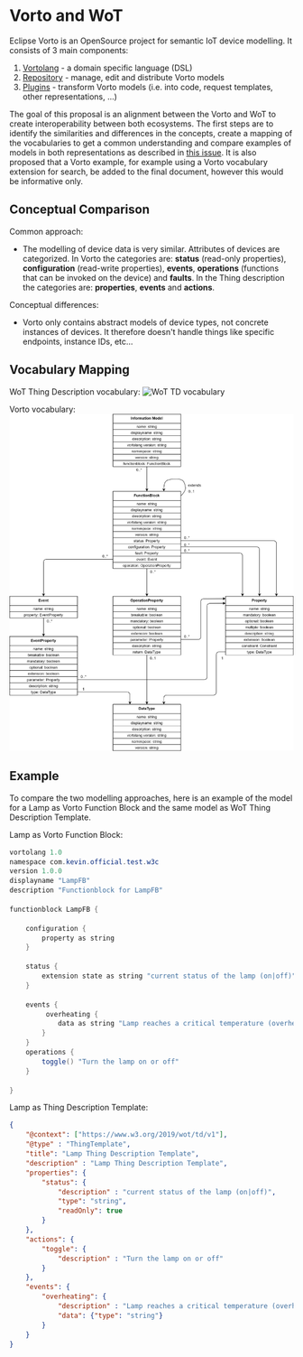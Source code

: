# Vorto and WoT
Eclipse Vorto is an OpenSource project for semantic IoT device modelling. It consists of 3 main components: 
1. [Vortolang](https://github.com/eclipse/vorto/blob/development/docs/vortolang-1.0.md) - a domain specific language (DSL) 
2. [Repository](https://vorto.eclipse.org/) - manage, edit and distribute Vorto models
3. [Plugins](https://vorto.eclipse.org/#/generators) - transform Vorto models (i.e. into code, request templates, other representations, ...)

The goal of this proposal is an alignment between the Vorto and WoT to create interoperability between both ecosystems. 
The first steps are to identify the similarities and differences in the concepts, create a mapping of 
the vocabularies to get a common understanding and compare examples of models in both representations 
as described in [this issue](https://github.com/w3c/wot-discovery/issues/7). 
It is also proposed that a Vorto example, for example using a Vorto vocabulary extension for search,
be added to the final document, however this would be informative only.

## Conceptual Comparison
Common approach:
* The modelling of device data is very similar. Attributes of devices are categorized. 
In Vorto the categories are: **status** (read-only properties), **configuration** (read-write properties), 
**events**, **operations** (functions that can be invoked on the device) and **faults**. In the Thing description 
the categories are: **properties**, **events** and **actions**.

Conceptual differences: 
* Vorto only contains abstract models of device types, not concrete instances of devices. 
It therefore doesn't handle things like specific endpoints, instance IDs, etc...


## Vocabulary Mapping
WoT Thing Description vocabulary: 
![WoT TD vocabulary](https://www.w3.org/TR/wot-thing-description/visualization/td.png "Thing description vocabulary")

Vorto vocabulary:
![Vorto vocabulary](vorto-vocabulary.png)

## Example
To compare the two modelling approaches, here is an example of the model for a Lamp as Vorto Function
Block and the same model as WoT Thing Description Template. 

Lamp as Vorto Function Block: 
```java
vortolang 1.0
namespace com.kevin.official.test.w3c
version 1.0.0
displayname "LampFB"
description "Functionblock for LampFB"

functionblock LampFB {

    configuration {
        property as string
    }
    
    status {
        extension state as string "current status of the lamp (on|off)"
    }
    
    events {
         overheating {
            data as string "Lamp reaches a critical temperature (overheating)"
        } 
    }
    operations {
        toggle() "Turn the lamp on or off"
    }

}
```

Lamp as Thing Description Template: 
```json
{
    "@context": ["https://www.w3.org/2019/wot/td/v1"], 
    "@type" : "ThingTemplate",
    "title": "Lamp Thing Description Template",
    "description" : "Lamp Thing Description Template",
    "properties": {
        "status": {
            "description" : "current status of the lamp (on|off)",
            "type": "string",
            "readOnly": true
        }
    },
    "actions": {
        "toggle": {
            "description" : "Turn the lamp on or off"
        }
    },
    "events": {
        "overheating": {
            "description" : "Lamp reaches a critical temperature (overheating)",
            "data": {"type": "string"}
        }
    }
}
```
